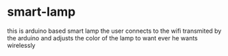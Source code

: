 # smart-lamp
this is arduino based smart lamp the user connects to the wifi transmited by the arduino 
and adjusts the color of the lamp to want ever he wants wirelessly
